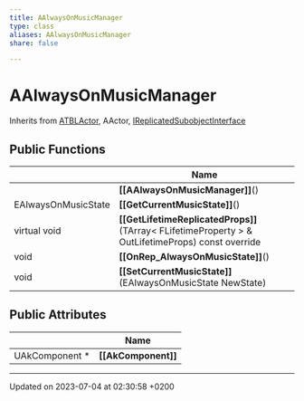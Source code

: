 ```yaml
---
title: AAlwaysOnMusicManager
type: class
aliases: AAlwaysOnMusicManager
share: false

---
```


# AAlwaysOnMusicManager





Inherits from [ATBLActor](/docs/SDK/Source/Classes/classATBLActor.md), AActor, [IReplicatedSubobjectInterface](/docs/SDK/Source/Classes/classIReplicatedSubobjectInterface.md)

## Public Functions

|                | Name           |
| -------------- | -------------- |
| | **[[AAlwaysOnMusicManager]]**() |
| EAlwaysOnMusicState | **[[GetCurrentMusicState]]**() |
| virtual void | **[[GetLifetimeReplicatedProps]]**(TArray< FLifetimeProperty > & OutLifetimeProps) const override |
| void | **[[OnRep_AlwaysOnMusicState]]**() |
| void | **[[SetCurrentMusicState]]**(EAlwaysOnMusicState NewState) |

## Public Attributes

|                | Name           |
| -------------- | -------------- |
| UAkComponent * | **[[AkComponent]]**  |

-------------------------------

Updated on 2023-07-04 at 02:30:58 +0200